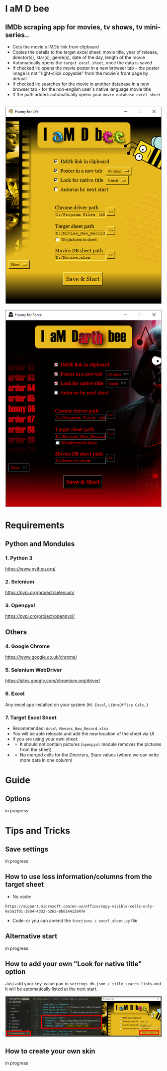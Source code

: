 # I aM D bee
## IMDb scraping app for movies, tv shows, tv mini-series..
- Gets the movie`s IMDb link from clipboard
- Copies the details to the target excel sheet: movie title, year of release, director(s), star(s), genre(s), date of the day, length of the movie
- Automatically opens the `target excel sheet`, once the data is saved
- If checked in: opens the movie poster in a new browser tab - the poster image is not "right-click copyable" from the movie`s front page by default
- If checked in: searches for the movie in another database in a new browser tab - for the non-english user`s native language movie title
- If the path added: automatically opens your `movie database excel sheet`

<br>

<div align="center">
    <img src="docs/promo/default.png"</img> 
</div>

<br>

<div align="center">
    <img src="docs/promo/darth.png"</img> 
</div>

# Requirements
## Python and Mondules
### 1. Python 3
https://www.python.org/

### 2. Selenium
https://pypi.org/project/selenium/

### 3. Openpyxl
https://pypi.org/project/openpyxl/

## Others
### 4. Google Chrome
https://www.google.co.uk/chrome/

### 5. Selenium WebDriver
https://sites.google.com/chromium.org/driver/

### 6. Excel
Any excel app installed on your system (`MS Excel`, `LibreOffice Calc`..)

### 7. Target Excel Sheet
- Recommended: `docs\ Movies_New_Record.xlsx`
- You will be able relocate and add the new location of the sheet via UI
- If you are using your own sheet:
- + It should not contain pictures (`openpyxl` module removes the pictures from the sheet)
- + No merged cells for the Directors, Stars values (where we can write more data in one column)

# Guide
## Options
in progress

# Tips and Tricks
## Save settings
in progress

## How to use less information/columns from the target sheet
- No code:
```
https://support.microsoft.com/en-us/office/copy-visible-cells-only-6e3a1f01-2884-4332-b262-8b814412847e
```
- Code: or you can amend the `functions / excel_sheet.py` file

## Alternative start
in progress

## How to add your own "Look for native title" option
Just add your key-value pair in `settings_db.json / title_search_links` and it will be automatically listed at the next start.

<div align="center">
    <img src="docs/guide/title_search_link.png"</img> 
</div>


## How to create your own skin
in progress
